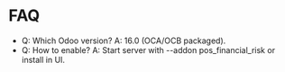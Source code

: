 # FAQ

- Q: Which Odoo version? A: 16.0 (OCA/OCB packaged).
- Q: How to enable? A: Start server with --addon pos_financial_risk or install in UI.
